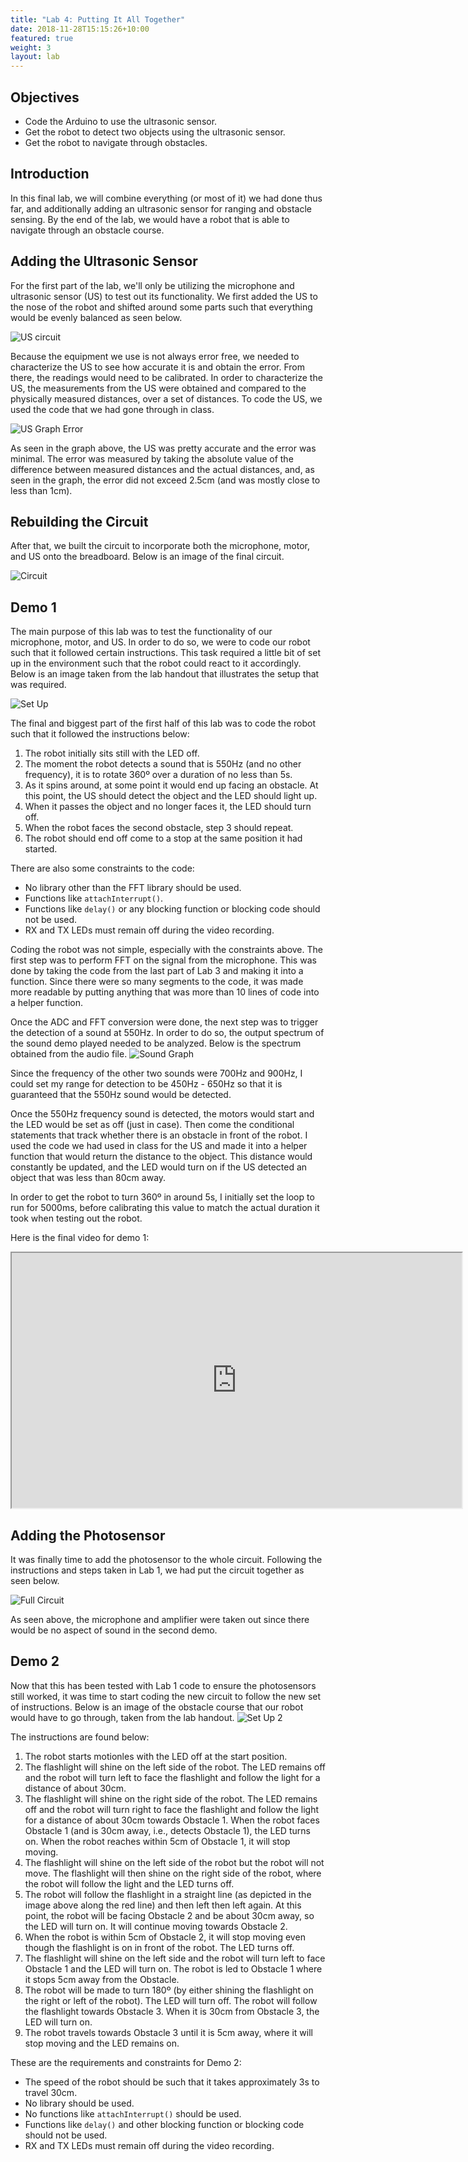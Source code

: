 ```yaml
---
title: "Lab 4: Putting It All Together"
date: 2018-11-28T15:15:26+10:00
featured: true
weight: 3
layout: lab
---
```


## Objectives

* Code the Arduino to use the ultrasonic sensor.
* Get the robot to detect two objects using the ultrasonic sensor.
* Get the robot to navigate through obstacles.

## Introduction

In this final lab, we will combine everything (or most of it) we had done thus far, and additionally adding an ultrasonic sensor for ranging and obstacle sensing. By the end of the lab, we would have a robot that is able to navigate through an obstacle course.

## Adding the Ultrasonic Sensor

For the first part of the lab, we'll only be utilizing the microphone and ultrasonic sensor (US) to test out its functionality. We first added the US to the nose of the robot and shifted around some parts such that everything would be evenly balanced as seen below.

![US circuit](../../images/lab4/us-circuit.jpeg)

Because the equipment we use is not always error free, we needed to characterize the US to see how accurate it is and obtain the error. From there, the readings would need to be calibrated. In order to characterize the US, the measurements from the US were obtained and compared to the physically measured distances, over a set of distances. To code the US, we used the code that we had gone through in class.

![US Graph Error](../../images/lab4/us-graph.jpeg)

As seen in the graph above, the US was pretty accurate and the error was minimal. The error was measured by taking the absolute value of the difference between measured distances and the actual distances, and, as seen in the graph, the error did not exceed 2.5cm (and was mostly close to less than 1cm).

## Rebuilding the Circuit

After that, we built the circuit to incorporate both the microphone, motor, and US onto the breadboard. Below is an image of the final circuit.

![Circuit](../../images/lab4/breadboard-circuit.jpeg)

## Demo 1

The main purpose of this lab was to test the functionality of our microphone, motor, and US. In order to do so, we were to code our robot such that it followed certain instructions. This task required a little bit of set up in the environment such that the robot could react to it accordingly. Below is an image taken from the lab handout that illustrates the setup that was required.

![Set Up](../../images/lab4/setup.png)

The final and biggest part of the first half of this lab was to code the robot such that it followed the instructions below:

1. The robot initially sits still with the LED off.
2. The moment the robot detects a sound that is 550Hz (and no other frequency), it is to rotate 360º over a duration of no less than 5s. 
3. As it spins around, at some point it would end up facing an obstacle. At this point, the US should detect the object and the LED should light up. 
4. When it passes the object and no longer faces it, the LED should turn off.
5. When the robot faces the second obstacle, step 3 should repeat.
6. The robot should end off come to a stop at the same position it had started.

There are also some constraints to the code:
* No library other than the FFT library should be used.
* Functions like `attachInterrupt()`.
* Functions like `delay()` or any blocking function or blocking code should not be used.
* RX and TX LEDs must remain off during the video recording.

Coding the robot was not simple, especially with the constraints above. The first step was to perform FFT on the signal from the microphone. This was done by taking the code from the last part of Lab 3 and making it into a function. Since there were so many segments to the code, it was made more readable by putting anything that was more than 10 lines of code into a helper function.

Once the ADC and FFT conversion were done, the next step was to trigger the detection of a sound at 550Hz. In order to do so, the output spectrum of the sound demo played needed to be analyzed. Below is the spectrum obtained from the audio file.
![Sound Graph](../../images/lab4/sound-graph.jpeg)

Since the frequency of the other two sounds were 700Hz and 900Hz, I could set my range for detection to be 450Hz - 650Hz so that it is guaranteed that the 550Hz sound would be detected.

Once the 550Hz frequency sound is detected, the motors would start and the LED would be set as off (just in case). Then come the conditional statements that track whether there is an obstacle in front of the robot. I used the code we had used in class for the US and made it into a helper function that would return the distance to the object. This distance would constantly be updated, and the LED would turn on if the US detected an object that was less than 80cm away.

In order to get the robot to turn 360º in around 5s, I initially set the loop to run for 5000ms, before calibrating this value to match the actual duration it took when testing out the robot.

Here is the final video for demo 1:
<p align="center"><iframe width="720" height="408" src="https://youtube.com/embed/2BM98UhIqjY"></iframe></p>

## Adding the Photosensor

It was finally time to add the photosensor to the whole circuit. Following the instructions and steps taken in Lab 1, we had put the circuit together as seen below.

![Full Circuit](../../images/lab4/full-circuit.jpeg)

As seen above, the microphone and amplifier were taken out since there would be no aspect of sound in the second demo.

## Demo 2

Now that this has been tested with Lab 1 code to ensure the photosensors still worked, it was time to start coding the new circuit to follow the new set of instructions. Below is an image of the obstacle course that our robot would have to go through, taken from the lab handout.
![Set Up 2](../../images/lab4/setup2.png)

The instructions are found below:
1. The robot starts motionles with the LED off at the start position.
2. The flashlight will shine on the left side of the robot. The LED remains off and the robot will turn left to face the flashlight and follow the light for a distance of about 30cm.
3. The flashlight will shine on the right side of the robot. The LED remains off and the robot will turn right to face the flashlight and follow the light for a distance of about 30cm towards Obstacle 1. When the robot faces Obstacle 1 (and is 30cm away, i.e., detects Obstacle 1), the LED turns on. When the robot reaches within 5cm of Obstacle 1, it will stop moving.
4. The flashlight will shine on the left side of the robot but the robot will not move. The flashlight will then shine on the right side of the robot, where the robot will follow the light and the LED turns off.
5. The robot will follow the flashlight in a straight line (as depicted in the image above along the red line) and then left then left again. At this point, the robot will be facing Obstacle 2 and be about 30cm away, so the LED will turn on. It will continue moving towards Obstacle 2.
6. When the robot is within 5cm of Obstacle 2, it will stop moving even though the flashlight is on in front of the robot. The LED turns off.
7. The flashlight will shine on the left side and the robot will turn left to face Obstacle 1 and the LED will turn on. The robot is led to Obstacle 1 where it stops 5cm away from the Obstacle.
8. The robot will be made to turn 180º (by either shining the flashlight on the right or left of the robot). The LED will turn off. The robot will follow the flashlight towards Obstacle 3. When it is 30cm from Obstacle 3, the LED will turn on.
9. The robot travels towards Obstacle 3 until it is 5cm away, where it will stop moving and the LED remains on.

These are the requirements and constraints for Demo 2:
* The speed of the robot should be such that it takes approximately 3s to travel 30cm.
* No library should be used.
* No functions like `attachInterrupt()` should be used.
* Functions like `delay()` and other blocking function or blocking code should not be used.
* RX and TX LEDs must remain off during the video recording.